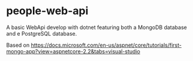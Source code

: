# people-web-api

A basic WebApi develop with dotnet featuring both a MongoDB database and e PostgreSQL database.

Based on https://docs.microsoft.com/en-us/aspnet/core/tutorials/first-mongo-app?view=aspnetcore-2.2&tabs=visual-studio
